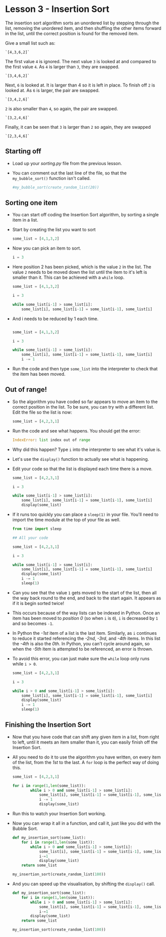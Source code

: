 # Lesson 3 - Insertion Sort

The insertion sort algorithm sorts an unordered list by stepping through the list, removing the unordered item, and then shuffling the other items forward in the list, until the correct position is found for the removed item.

Give a small list such as:

    `[4,3,6,2]`

The first value `4` is ignored. The next value `3` is looked at and compared to the first value `4`. As `4` is larger than `3`, they are swapped.

    `[3,4,6,2]`

Next, `6` is looked at. It is larger than 4 so it is left in place.
To finish off `2` is looked at. As `6` is larger, the pair are swapped.

    `[3,4,2,6]`

`2` is also smaller than `4`, so again, the pair are swapped.

    `[3,2,4,6]`

Finally, it can be seen that `3` is larger than `2` so again, they are swapped

	`[2,3,4,6]`

## Starting off

- Load up your *sorting.py* file from the previous lesson.
- You can comment out the last line of the file, so that the `my_bubble_sort()` function isn't called.

	```python
	#my_bubble_sort(create_random_list(20))
	```

## Sorting one item
- You can start off coding the Insertion Sort algorithm, by sorting a single item in a list.
- Start by creating the list you want to sort

	```python
	some_list = [4,1,3,2]
	```

- Now you can pick an item to sort.

	```python
	i = 3
	```

- Here position 2 has been picked, which is the value `2` in the list. The value `2` needs to be moved down the list until the item to it's left is smaller than it. This can be achieved with a `while` loop.

	```python
	some_list = [4,1,3,2]

	i = 3

	while some_list[i-1] > some_list[i]:
		some_list[i], some_list[i-1] = some_list[i-1], some_list[i]
	```

- And i needs to be reduced by 1 each time.
	
	```python

	some_list = [4,1,3,2]

	i = 3

	while some_list[i-1] > some_list[i]:
		some_list[i], some_list[i-1] = some_list[i-1], some_list[i]
		i -= 1
	```

- Run the code and then type `some_list` into the interpreter to check that the item has been moved.

## Out of range!
- So the algorithm you have coded so far appears to move an item to the correct position in the list. To be sure, you can try with a different list. Edit the file so the list is now:

	```python
	some_list = [4,2,3,1]
	```

- Run the code and see what happens. You should get the error:

	```python
	IndexError: list index out of range
	```

- Why did this happen? Type `i` into the interpreter to see what it's value is.

- Let's use the `display()` function to actually see what is happening.

- Edit your code so that the list is displayed each time there is a move.

	```python
	some_list = [4,2,3,1]

	i = 3

	while some_list[i-1] > some_list[i]:
		some_list[i], some_list[i-1] = some_list[i-1], some_list[i]
		display(some_list)
	```

- If it runs too quickly you can place a `sleep(1)` in your file. You'll need to import the time module at the top of your file as well.

	```python
	from time import sleep

	## All your code

	some_list = [4,2,3,1]

	i = 3

	while some_list[i-1] > some_list[i]:
		some_list[i], some_list[i-1] = some_list[i-1], some_list[i]
		display(some_list)
		i -= 1
		sleep(1)
	```

- Can you see that the value `1` gets moved to the start of the list, then all the way back round to the end, and back to the start again. It appears as if it is begin sorted twice!

- This occurs because of the way lists can be indexed in Python. Once an item has been moved to *position 0* (so when `i` is `0`), `i` is decreased by `1` and so becomes `-1`.

- In Python the *-1st* item of a list is the last item. Similarly, as `i` continues to reduce it started referencing the *-2nd*, *-3rd*, and *-4th* items. In this list the *-4th* is also the *0th*. In Python, you can't cycle around again, so when the *-5th* item is attempted to be referenced, an error is thrown.

- To avoid this error, you can just make sure the `while` loop only runs while `i > 0`.

	```python
	some_list = [4,2,3,1]

	i = 3

	while i > 0 and some_list[i-1] > some_list[i]:
		some_list[i], some_list[i-1] = some_list[i-1], some_list[i]
		display(some_list)
		i -= 1
		sleep(1)
	```

## Finishing the Insertion Sort

- Now that you have code that can shift any given item in a list, from right to left, until it meets an item smaller than it, you can easily finish off the Insertion Sort.

- All you need to do it to use the algorithm you have written, on every item of the list, from the *1st* to the last. A `for` loop is the perfect way of doing this.

	```python
	some_list = [4,2,3,1]

	for i in range(1,len(some_list)):
			while i > 0 and some_list[i-1] > some_list[i]:
				some_list[i], some_list[i-1] = some_list[i-1], some_list[i]
				i -= 1
				display(some_list)
	```

- Run this to watch your Insertion Sort working.

- Now you can wrap it all in a function, and call it, just like you did with the Bubble Sort.

	```python
	def my_insertion_sort(some_list):
		for i in range(1,len(some_list)):
			while i > 0 and some_list[i-1] > some_list[i]:
				some_list[i], some_list[i-1] = some_list[i-1], some_list[i]
				i-=1
				display(some_list)
		return some_list

	my_insertion_sort(create_random_list(100))
	```

- And you can speed up the visualisation, by shifting the `display()` call.

	```python
	def my_insertion_sort(some_list):
		for i in range(1,len(some_list)):
			while i > 0 and some_list[i-1] > some_list[i]:
				some_list[i], some_list[i-1] = some_list[i-1], some_list[i]
				i-=1
			display(some_list)
		return some_list

	my_insertion_sort(create_random_list(100))
	```

